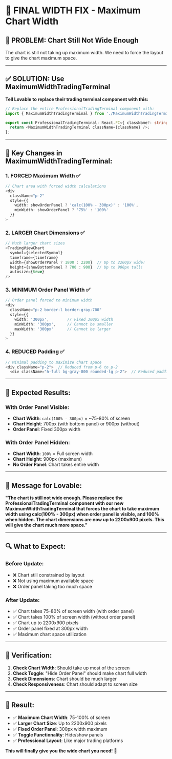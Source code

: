 # 🚨 FINAL WIDTH FIX - Maximum Chart Width

## 🎯 **PROBLEM: Chart Still Not Wide Enough**

The chart is still not taking up maximum width. We need to force the layout to give the chart maximum space.

---

## ✅ **SOLUTION: Use MaximumWidthTradingTerminal**

**Tell Lovable to replace their trading terminal component with this:**

```typescript
// Replace the entire ProfessionalTradingTerminal component with:
import { MaximumWidthTradingTerminal } from './MaximumWidthTradingTerminal';

export const ProfessionalTradingTerminal: React.FC<{ className?: string }> = ({ className = '' }) => {
  return <MaximumWidthTradingTerminal className={className} />;
};
```

---

## 🎯 **Key Changes in MaximumWidthTradingTerminal:**

### **1. FORCED Maximum Width** ✅
```typescript
// Chart area with forced width calculations
<div 
  className="p-2" 
  style={{ 
    width: showOrderPanel ? 'calc(100% - 300px)' : '100%',
    minWidth: showOrderPanel ? '75%' : '100%'
  }}
>
```

### **2. LARGER Chart Dimensions** ✅
```typescript
// Much larger chart sizes
<TradingViewChart
  symbol={selectedSymbol}
  timeframe={timeframe}
  width={showOrderPanel ? 1800 : 2200}  // Up to 2200px wide!
  height={showBottomPanel ? 700 : 900}  // Up to 900px tall!
  autosize={true}
/>
```

### **3. MINIMUM Order Panel Width** ✅
```typescript
// Order panel forced to minimum width
<div 
  className="p-2 border-l border-gray-700" 
  style={{ 
    width: '300px',        // Fixed 300px width
    minWidth: '300px',     // Cannot be smaller
    maxWidth: '300px'      // Cannot be larger
  }}
>
```

### **4. REDUCED Padding** ✅
```typescript
// Minimal padding to maximize chart space
<div className="p-2">  // Reduced from p-6 to p-2
  <div className="h-full bg-gray-800 rounded-lg p-2">  // Reduced padding
```

---

## 🚀 **Expected Results:**

### **With Order Panel Visible:**
- **Chart Width**: `calc(100% - 300px)` = ~75-80% of screen
- **Chart Height**: 700px (with bottom panel) or 900px (without)
- **Order Panel**: Fixed 300px width

### **With Order Panel Hidden:**
- **Chart Width**: `100%` = Full screen width
- **Chart Height**: 900px (maximum)
- **No Order Panel**: Chart takes entire width

---

## 📝 **Message for Lovable:**

**"The chart is still not wide enough. Please replace the ProfessionalTradingTerminal component with our new MaximumWidthTradingTerminal that forces the chart to take maximum width using calc(100% - 300px) when order panel is visible, and 100% when hidden. The chart dimensions are now up to 2200x900 pixels. This will give the chart much more space."**

---

## 🔍 **What to Expect:**

### **Before Update:**
- ❌ Chart still constrained by layout
- ❌ Not using maximum available space
- ❌ Order panel taking too much space

### **After Update:**
- ✅ Chart takes 75-80% of screen width (with order panel)
- ✅ Chart takes 100% of screen width (without order panel)
- ✅ Chart up to 2200x900 pixels
- ✅ Order panel fixed at 300px width
- ✅ Maximum chart space utilization

---

## 🎯 **Verification:**

1. **Check Chart Width**: Should take up most of the screen
2. **Check Toggle**: "Hide Order Panel" should make chart full width
3. **Check Dimensions**: Chart should be much larger
4. **Check Responsiveness**: Chart should adapt to screen size

---

## 🚀 **Result:**

- ✅ **Maximum Chart Width**: 75-100% of screen
- ✅ **Larger Chart Size**: Up to 2200x900 pixels
- ✅ **Fixed Order Panel**: 300px width maximum
- ✅ **Toggle Functionality**: Hide/show panels
- ✅ **Professional Layout**: Like major trading platforms

**This will finally give you the wide chart you need!** 🎯

